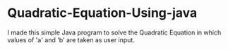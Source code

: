 # Quadratic-Equation-Using-java
I made this simple Java program to solve the Quadratic Equation in which values of 'a' and 'b' are taken as user input.
